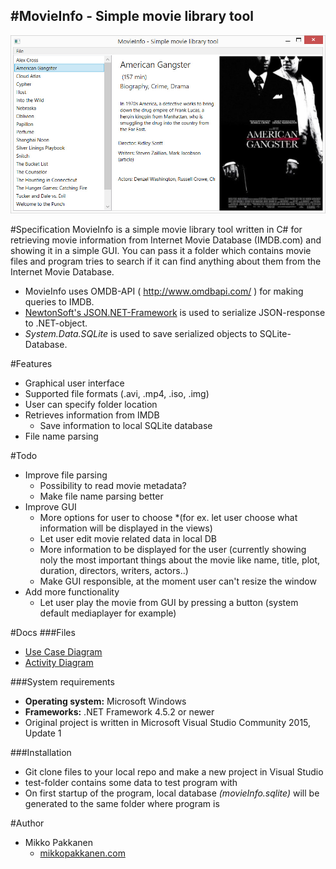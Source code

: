 #MovieInfo - Simple movie library tool
------------------------
![MovieInfo Main View](doc/movieInfo.jpg)


#Specification
MovieInfo is a simple movie library tool written in C# for retrieving movie information from
Internet Movie Database (IMDB.com) and showing it in a simple GUI. You can pass it a folder which contains movie files and program tries to search if it can find anything about them from the Internet Movie Database.

* MovieInfo uses OMDB-API ( http://www.omdbapi.com/ ) for making queries to IMDB.
* [NewtonSoft's JSON.NET-Framework](http://www.newtonsoft.com/json) is used to serialize JSON-response to .NET-object.
* *System.Data.SQLite* is used to save serialized objects to SQLite-Database.

#Features
* Graphical user interface
* Supported file formats (.avi, .mp4, .iso, .img)
* User can specify folder location
* Retrieves information from IMDB
  * Save information to local SQLite database
* File name parsing

#Todo
* Improve file parsing
  * Possibility to read movie metadata?
  * Make file name parsing better
* Improve GUI
  * More options for user to choose *(for ex. let user choose what information will be displayed in the views)
  * Let user edit movie related data in local DB
  * More information to be displayed for the user (currently showing noly the most important things about the movie like name, title, plot, duration, directors, writers, actors..)
  * Make GUI responsible, at the moment user can't resize the window
* Add more functionality
  * Let user play the movie from GUI by pressing a button (system default mediaplayer for example)

#Docs
###Files
* [Use Case Diagram](doc/useCaseDiagram.JPG)
* [Activity Diagram](doc/activityDiagram.jpg)

###System requirements
* **Operating system:** Microsoft Windows
* **Frameworks:** .NET Framework 4.5.2 or newer
* Original project is written in Microsoft Visual Studio Community 2015, Update 1

###Installation
* Git clone files to your local repo and make a new project in Visual Studio
* test-folder contains some data to test program with
* On first startup of the program, local database *(movieInfo.sqlite)* will be generated to the same folder where program is

#Author
* Mikko Pakkanen
  * [mikkopakkanen.com](http://mikkopakkanen.com)
